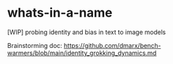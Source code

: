 # whats-in-a-name
[WIP] probing identity and bias in text to image models

Brainstorming doc: https://github.com/dmarx/bench-warmers/blob/main/identity_grokking_dynamics.md
